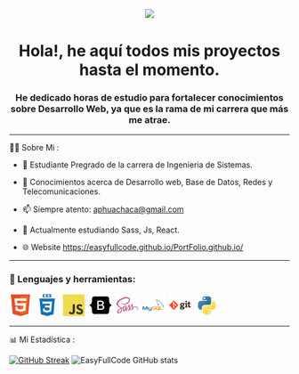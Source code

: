 <div id="header" align="center">
    <img src="https://media.giphy.com/media/qgQUggAC3Pfv687qPC/giphy.gif" width="200"/>
    <h1 align="center">Hola!, he aquí todos mis proyectos hasta el momento.</h1>
    <h3 align="center">He dedicado horas de estudio para fortalecer conocimientos sobre Desarrollo Web, ya que es la rama de mi carrera que más me atrae.</h3>
</div>

---

👨‍💻 Sobre Mi :
- 📝 Estudiante Pregrado de la carrera de Ingenieria de Sistemas.

- 💬 Conocimientos acerca de Desarrollo web, Base de Datos, Redes y Telecomunicaciones.

- 📫 Siempre atento: aphuachaca@gmail.com

- 🌱 Actualmente estudiando Sass, Js, React.

- 🌐 Website https://easyfullcode.github.io/PortFolio.github.io/

---

<div align="left">
    <h3> 🔨 Lenguajes y herramientas:</h3>
    <div>
        <img src="https://github.com/devicons/devicon/blob/master/icons/html5/html5-original.svg" title="HTML5" alt="HTML" width="40" height="40"/>&nbsp;
         <img src="https://github.com/devicons/devicon/blob/master/icons/css3/css3-plain-wordmark.svg" title="CSS3" alt="CSS" width="40" height="40"/>&nbsp;
          <img src="https://github.com/devicons/devicon/blob/master/icons/javascript/javascript-original.svg" title="JavaScript" alt="JavaScript" width="40" height="40"/>&nbsp;
           <img src="https://github.com/devicons/devicon/blob/master/icons/bootstrap/bootstrap-plain.svg" title="BootStrap" alt="BootStrap" width="40" height="40"/>&nbsp;
            <img src="https://github.com/devicons/devicon/blob/master/icons/sass/sass-original.svg" title="Sass" alt="Sass" width="40" height="40"/>&nbsp;
             <img src="https://github.com/devicons/devicon/blob/master/icons/mysql/mysql-original-wordmark.svg" title="MySQL" alt="MySQL" width="40" height="40"/>&nbsp;
              <img src="https://github.com/devicons/devicon/blob/master/icons/git/git-original-wordmark.svg" title="Git" alt="Git" width="40" height="40"/>&nbsp;
               <img src="https://github.com/devicons/devicon/blob/master/icons/python/python-original.svg" title="Python" alt="Python" width="40" height="40"/>&nbsp;
               
---

📊 Mi Estadística :

[![GitHub Streak](http://github-readme-streak-stats.herokuapp.com?user=EasyFullCode&theme=windows-dark&locale=es&mode=weekly)](https://git.io/streak-stats)
![EasyFullCode GitHub stats](https://github-readme-stats.vercel.app/api?username=EasyFullCode&show_icons=true&theme=radical)
